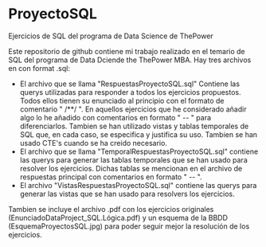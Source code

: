 # ProyectoSQL
Ejercicios de SQL del programa de Data Science de ThePower

Este repositorio de github contiene mi trabajo realizado en el temario de SQL del programa de Data Dciende the ThePower MBA.
Hay tres archivos en con format .sql:
 - El archivo que se llama "RespuestasProyectoSQL.sql" Contiene las querys utilizadas para responder a todos los ejercicios propuestos. Todos ellos tienen su enunciado al principio con el formato de comentario " /**/ ". En aquellos ejercicios que he considerado añadir algo lo he añadido con comentarios en formato " -- " para diferenciarlos. Tambien se han utilizado vistas y tablas temporales de SQL que, en cada caso, se especifica y justifica su uso. Tambien se han usado CTE's cuando se ha creido necesario.
 - El archivo que se llama "TemporalRespuestasProyectoSQL.sql" contiene las querys para generar las tablas temporales que se han usado para resolver los ejercicios. Dichas tablas se mencionan en el archivo de respuestas principal con comentarios en formato " -- ".
 - El archivo "VistasRespuestasProyectoSQL.sql" contiene las querys para generar las vistas que se han usado para resolvers los ejercicios.

Tambien se incluye el archivo .pdf con los ejercicios originales (EnunciadoDataProject_SQL.Lógica.pdf) y un esquema de la BBDD (EsquemaProyectosSQL.jpg) para poder seguir mejor la resolución de los ejercicios.
